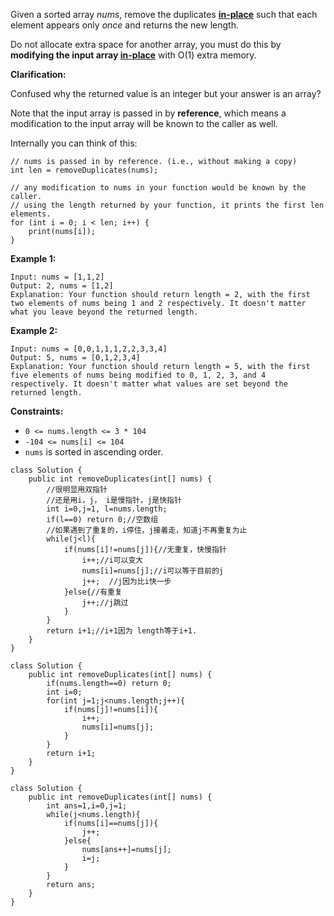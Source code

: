 Given a sorted array *nums*, remove the duplicates [**in-place**](https://en.wikipedia.org/wiki/In-place_algorithm) such that each element appears only *once* and returns the new length.

Do not allocate extra space for another array, you must do this by **modifying the input array [in-place](https://en.wikipedia.org/wiki/In-place_algorithm)** with O(1) extra memory.

**Clarification:**

Confused why the returned value is an integer but your answer is an array?

Note that the input array is passed in by **reference**, which means a modification to the input array will be known to the caller as well.

Internally you can think of this:

```
// nums is passed in by reference. (i.e., without making a copy)
int len = removeDuplicates(nums);

// any modification to nums in your function would be known by the caller.
// using the length returned by your function, it prints the first len elements.
for (int i = 0; i < len; i++) {
    print(nums[i]);
}
```

 

**Example 1:**

```
Input: nums = [1,1,2]
Output: 2, nums = [1,2]
Explanation: Your function should return length = 2, with the first two elements of nums being 1 and 2 respectively. It doesn't matter what you leave beyond the returned length.
```

**Example 2:**

```
Input: nums = [0,0,1,1,1,2,2,3,3,4]
Output: 5, nums = [0,1,2,3,4]
Explanation: Your function should return length = 5, with the first five elements of nums being modified to 0, 1, 2, 3, and 4 respectively. It doesn't matter what values are set beyond the returned length.
```

 

**Constraints:**

- `0 <= nums.length <= 3 * 104`
- `-104 <= nums[i] <= 104`
- `nums` is sorted in ascending order.





```
class Solution {
    public int removeDuplicates(int[] nums) {
        //很明显用双指针
        //还是用i，j， i是慢指针，j是快指针
        int i=0,j=1, l=nums.length;
        if(l==0) return 0;//空数组
        //如果遇到了重复的，i停住，j接着走，知道j不再重复为止
        while(j<l){
            if(nums[i]!=nums[j]){//无重复，快慢指针
                i++;//i可以变大
                nums[i]=nums[j];//i可以等于目前的j
                j++;  //j因为比i快一步
            }else{//有重复
                j++;//j跳过
            }
        }
        return i+1;//i+1因为 length等于i+1.
    }
}
```



```
class Solution {
    public int removeDuplicates(int[] nums) {
        if(nums.length==0) return 0;
        int i=0;
        for(int j=1;j<nums.length;j++){
            if(nums[j]!=nums[i]){
                i++;
                nums[i]=nums[j];
            }
        }
        return i+1;
    }
}
```



```
class Solution {
    public int removeDuplicates(int[] nums) {
        int ans=1,i=0,j=1;
        while(j<nums.length){
            if(nums[i]==nums[j]){
                j++;
            }else{
                nums[ans++]=nums[j];
                i=j;
            }
        }
        return ans;
    }
}
```

